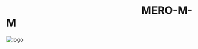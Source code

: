 #                                                       MERO-M-M                                                                          
![logo](https://raw.githubusercontent.com/MERO-M-M/MERO-M-M.github.io/master/Capture.PNG)
